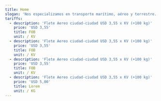 ```yaml
---
title: Home
slogan: 'Nos especializamos en transporte marítimo, aéreo y terrestre.'
tariffs:
  - description: 'Flete Aereo ciudad-ciudad USD 3,55 x KV (+100 kg)'
    price: 'USD 3,55'
    title: FOB
    unit: / KV
  - description: 'Flete Aereo ciudad-ciudad USD 3,55 x KV (+100 kg)'
    price: 'USD 3,55'
    title: FOB
    unit: / KV
  - description: 'Flete Aereo ciudad-ciudad USD 3,55 x KV (+100 kg)'
    price: 'USD 3,55'
    title: FOB
    unit: / KV
  - description: 'Flete Aereo ciudad-ciudad USD 3,55 x KV (+100 kg)'
    price: 'USD 5,00'
    title: Lorem
    unit: / KG
---
```

